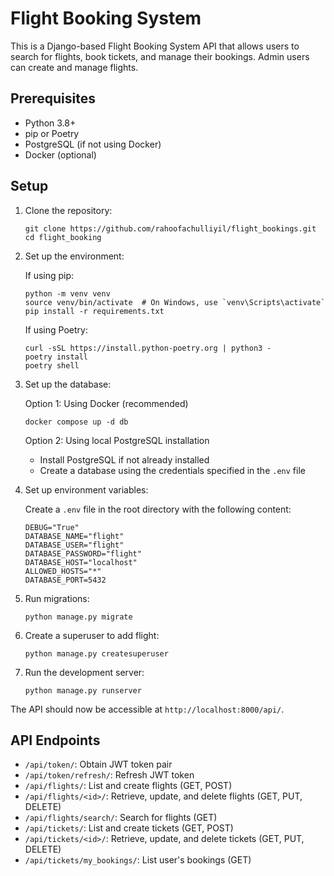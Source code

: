 # Flight Booking System

This is a Django-based Flight Booking System API that allows users to search for flights, book tickets, and manage their bookings. Admin users can create and manage flights.

## Prerequisites

- Python 3.8+
- pip or Poetry
- PostgreSQL (if not using Docker)
- Docker (optional)

## Setup

1. Clone the repository:

   ```
   git clone https://github.com/rahoofachulliyil/flight_bookings.git
   cd flight_booking
   ```

2. Set up the environment:

   If using pip:

   ```
   python -m venv venv
   source venv/bin/activate  # On Windows, use `venv\Scripts\activate`
   pip install -r requirements.txt
   ```

   If using Poetry:

   ```
   curl -sSL https://install.python-poetry.org | python3 -
   poetry install
   poetry shell
   ```

3. Set up the database:

   Option 1: Using Docker (recommended)

   ```
   docker compose up -d db
   ```

   Option 2: Using local PostgreSQL installation

   - Install PostgreSQL if not already installed
   - Create a database using the credentials specified in the `.env` file

4. Set up environment variables:

   Create a `.env` file in the root directory with the following content:

   ```
   DEBUG="True"
   DATABASE_NAME="flight"
   DATABASE_USER="flight"
   DATABASE_PASSWORD="flight"
   DATABASE_HOST="localhost"
   ALLOWED_HOSTS="*"
   DATABASE_PORT=5432
   ```

5. Run migrations:

   ```
   python manage.py migrate
   ```

6. Create a superuser to add flight:

   ```
   python manage.py createsuperuser
   ```

7. Run the development server:
   ```
   python manage.py runserver
   ```

The API should now be accessible at `http://localhost:8000/api/`.

## API Endpoints

- `/api/token/`: Obtain JWT token pair
- `/api/token/refresh/`: Refresh JWT token
- `/api/flights/`: List and create flights (GET, POST)
- `/api/flights/<id>/`: Retrieve, update, and delete flights (GET, PUT, DELETE)
- `/api/flights/search/`: Search for flights (GET)
- `/api/tickets/`: List and create tickets (GET, POST)
- `/api/tickets/<id>/`: Retrieve, update, and delete tickets (GET, PUT, DELETE)
- `/api/tickets/my_bookings/`: List user's bookings (GET)
